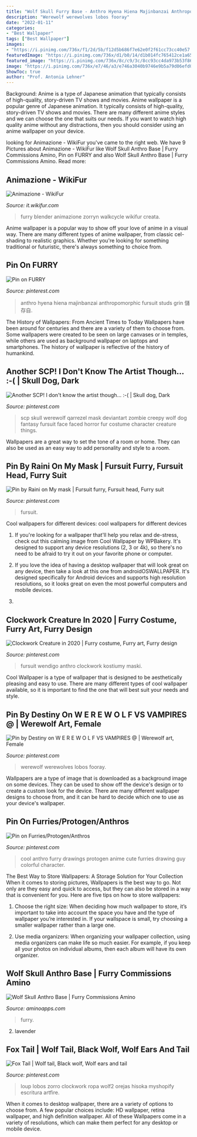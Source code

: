 ```yaml
---
title: "Wolf Skull Furry Base - Anthro Hyena Hiena Majinbanzai Anthropomorphic Fursuit Studs Grin 儲存自"
description: "Werewolf werewolves lobos fooray"
date: "2022-01-11"
categories:
- "Best Wallpaper"
tags: ["Best Wallpaper"]
images:
- "https://i.pinimg.com/736x/f1/2d/5b/f12d5b686f7e62e0f2f61cc73cc40e57.jpg"
featuredImage: "https://i.pinimg.com/736x/d1/b0/14/d1b014fc765412ce1a6510d0c8f469db.jpg"
featured_image: "https://i.pinimg.com/736x/8c/c9/3c/8cc93cc4da973b53f86b5f58a8cf4941.jpg"
image: "https://i.pinimg.com/736x/e7/46/a3/e746a3040b9746e9b5a79d06efd0c43e.jpg"
ShowToc: true
author: "Prof. Antonia Lehner"
---
```



Background: Anime is a type of Japanese animation that typically consists of high-quality, story-driven TV shows and movies.
Anime wallpaper is a popular genre of Japanese animation. It typically consists of high-quality, story-driven TV shows and movies. There are many different anime styles and we can choose the one that suits our needs. If you want to watch high quality anime without any distractions, then you should consider using an anime wallpaper on your device.

	

		
looking for Animazione - WikiFur you've came to the right web. We have 9 Pictures about Animazione - WikiFur like Wolf Skull Anthro Base | Furry Commissions Amino, Pin on FURRY and also Wolf Skull Anthro Base | Furry Commissions Amino. Read more:
		
    
## Animazione - WikiFur

<img loading=lazy src="https://it.wikifur.com/w/images/b/b5/Walkcycle.gif" onerror="this.onerror=null;this.src='https://tse3.mm.bing.net/th?id=OIP.Oa9h1YySw20dfhqiGcd6TAHaGD&amp;pid=15.1';" alt="Animazione - WikiFur">

_Source: it.wikifur.com_

>furry blender animazione zorryn walkcycle wikifur creata. 

	

Anime wallpaper is a popular way to show off your love of anime in a visual way. There are many different types of anime wallpaper, from classic cel-shading to realistic graphics. Whether you're looking for something traditional or futuristic, there's always something to choice from.

    
## Pin On FURRY

<img loading=lazy src="https://i.pinimg.com/736x/e7/46/a3/e746a3040b9746e9b5a79d06efd0c43e.jpg" onerror="this.onerror=null;this.src='https://tse2.mm.bing.net/th?id=OIP.derevJLzUXBulMS6ufejrQHaLH&amp;pid=15.1';" alt="Pin on FURRY">

_Source: pinterest.com_

>anthro hyena hiena majinbanzai anthropomorphic fursuit studs grin 儲存自. 

	

The History of Wallpapers: From Ancient Times to Today
Wallpapers have been around for centuries and there are a variety of them to choose from. Some wallpapers were created to be seen on large canvases or in temples, while others are used as background wallpaper on laptops and smartphones. The history of wallpaper is reflective of the history of humankind.

    
## Another SCP! I Don&#039;t Know The Artist Though... :-( | Skull Dog, Dark

<img loading=lazy src="https://i.pinimg.com/originals/6e/2c/15/6e2c155788452578d6e1630b6657cc33.jpg" onerror="this.onerror=null;this.src='https://tse3.mm.bing.net/th?id=OIP.KVVOuc6D2sv14SY9_hcq5AHaLQ&amp;pid=15.1';" alt="Another SCP! I don&#039;t know the artist though... :-( | Skull dog, Dark">

_Source: pinterest.com_

>scp skull werewolf qarrezel mask deviantart zombie creepy wolf dog fantasy fursuit face faced horror fur costume character creature things. 

	

Wallpapers are a great way to set the tone of a room or home. They can also be used as an easy way to add personality and style to a room.

    
## Pin By Raini On My Mask | Fursuit Furry, Fursuit Head, Furry Suit

<img loading=lazy src="https://i.pinimg.com/736x/f1/2d/5b/f12d5b686f7e62e0f2f61cc73cc40e57.jpg" onerror="this.onerror=null;this.src='https://tse4.mm.bing.net/th?id=OIP.M0hgNbhYmRbkKn0sJmd87wHaJ3&amp;pid=15.1';" alt="Pin by Raini on My mask | Fursuit furry, Fursuit head, Furry suit">

_Source: pinterest.com_

>fursuit. 

	

Cool wallpapers for different devices:
cool wallpapers for different devices 

1. If you're looking for a wallpaper that'll help you relax and de-stress, check out this calming image from Cool Wallpaper by WPBakery. It's designed to support any device resolutions (2, 3 or 4k), so there's no need to be afraid to try it out on your favorite phone or computer.

2. If you love the idea of having a desktop wallpaper that will look great on any device, then take a look at this one from androidOSWALLPAPER. It's designed specifically for Android devices and supports high resolution resolutions, so it looks great on even the most powerful computers and mobile devices.

3.

    
## Clockwork Creature In 2020 | Furry Costume, Furry Art, Furry Design

<img loading=lazy src="https://i.pinimg.com/originals/a6/d8/1f/a6d81fe9c97fff8e64786ddd543e5d7a.jpg" onerror="this.onerror=null;this.src='https://tse1.mm.bing.net/th?id=OIP.uDgE0EIqhdk7K39ULHY66AHaLV&amp;pid=15.1';" alt="Clockwork Creature in 2020 | Furry costume, Furry art, Furry design">

_Source: pinterest.com_

>fursuit wendigo anthro clockwork kostiumy maski. 

	

Cool Wallpaper is a type of wallpaper that is designed to be aesthetically pleasing and easy to use. There are many different types of cool wallpaper available, so it is important to find the one that will best suit your needs and style.

    
## Pin By Destiny On W E R E W O L F VS VAMPIRES @ | Werewolf Art, Female

<img loading=lazy src="https://i.pinimg.com/736x/63/4b/cf/634bcf931a929a53efc19a12c121840e--female-werewolves-werewolf-art.jpg" onerror="this.onerror=null;this.src='https://tse3.mm.bing.net/th?id=OIP._qAD8ja9z6mcOpbOz4ls0QHaLc&amp;pid=15.1';" alt="Pin by Destiny on W E R E W O L F VS VAMPIRES @ | Werewolf art, Female">

_Source: pinterest.com_

>werewolf werewolves lobos fooray. 

	

Wallpapers are a type of image that is downloaded as a background image on some devices. They can be used to show off the device's design or to create a custom look for the device. There are many different wallpaper designs to choose from, and it can be hard to decide which one to use as your device's wallpaper.

    
## Pin On Furries/Protogen/Anthros

<img loading=lazy src="https://i.pinimg.com/736x/8c/c9/3c/8cc93cc4da973b53f86b5f58a8cf4941.jpg" onerror="this.onerror=null;this.src='https://tse1.mm.bing.net/th?id=OIP.0vUg_UMjP1PIU8Jwmbrr1wHaHk&amp;pid=15.1';" alt="Pin on Furries/Protogen/Anthros">

_Source: pinterest.com_

>cool anthro furry drawings protogen anime cute furries drawing guy colorful character. 

	

The Best Way to Store Wallpapers: A Storage Solution for Your Collection
When it comes to storing pictures, Wallpapers is the best way to go. Not only are they easy and quick to access, but they can also be stored in a way that is convenient for you. Here are five tips on how to store wallpapers:
1) Choose the right size: When deciding how much wallpaper to store, it’s important to take into account the space you have and the type of wallpaper you’re interested in. If your wallspace is small, try choosing a smaller wallpaper rather than a large one.

2) Use media organizers: When organizing your wallpaper collection, using media organizers can make life so much easier. For example, if you keep all your photos on individual albums, then each album will have its own organizer.

    
## Wolf Skull Anthro Base | Furry Commissions Amino

<img loading=lazy src="http://pm1.narvii.com/6589/9b26608c38732ffb5686a0f5a14095fae083a2d9_00.jpg" onerror="this.onerror=null;this.src='https://tse3.mm.bing.net/th?id=OIP.E5ngaKiOJ859vHtxm_JAIAAAAA&amp;pid=15.1';" alt="Wolf Skull Anthro Base | Furry Commissions Amino">

_Source: aminoapps.com_

>furry. 

	

2. lavender 

    
## Fox Tail | Wolf Tail, Black Wolf, Wolf Ears And Tail

<img loading=lazy src="https://i.pinimg.com/736x/d1/b0/14/d1b014fc765412ce1a6510d0c8f469db.jpg" onerror="this.onerror=null;this.src='https://tse4.mm.bing.net/th?id=OIP.cpUYuH7uprkP3lhUsj4U9gAAAA&amp;pid=15.1';" alt="Fox Tail | Wolf tail, Black wolf, Wolf ears and tail">

_Source: pinterest.com_

>loup lobos zorro clockwork ropa wolf2 orejas hisoka myshopify escritura artfire. 

	

When it comes to desktop wallpaper, there are a variety of options to choose from. A few popular choices include: HD wallpaper, retina wallpaper, and high definition wallpaper. All of these Wallpapers come in a variety of resolutions, which can make them perfect for any desktop or mobile device. 

